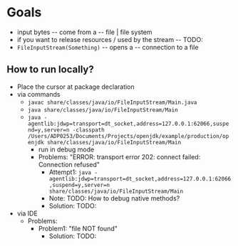 # Goals
* input bytes -- come from a -- file | file system
* if you want to release resources / used by the stream -- TODO:
* `FileInputStream(Something)` -- opens a -- connection to a file

## How to run locally?
* Place the cursor at package declaration
* via commands
  * `javac share/classes/java/io/FileInputStream/Main.java` 
  * `java share/classes/java/io/FileInputStream/Main`
  * `java -agentlib:jdwp=transport=dt_socket,address=127.0.0.1:62066,suspend=y,server=n -classpath /Users/ADP0253/Documents/Projects/openjdk/example/production/openjdk share/classes/java/io/FileInputStream/Main`
    * run in debug mode
    * Problems: "ERROR: transport error 202: connect failed: Connection refused"
      * Attempt1: `java -agentlib:jdwp=transport=dt_socket,address=127.0.0.1:62066,suspend=y,server=n share/classes/java/io/FileInputStream/Main`
      * Note: TODO: How to debug native methods?
      * Solution: TODO:
* via IDE
  * Problems:
    * Problem1: "file NOT found"
      * Solution: TODO: